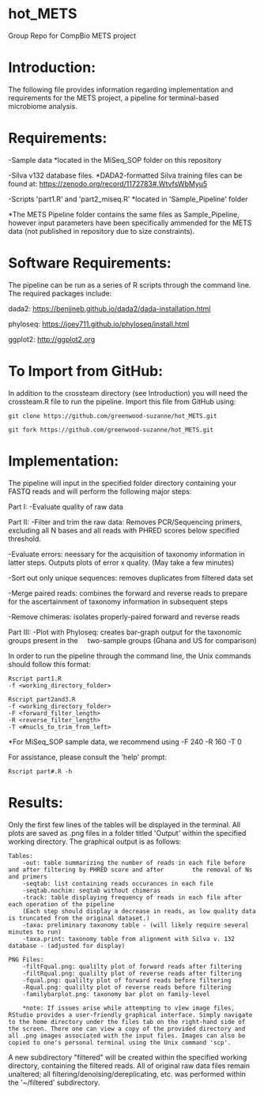 # hot_METS
Group Repo for CompBio METS project

# Introduction:
  The following file provides information regarding implementation and requirements for the METS project, a pipeline for terminal-based microbiome analysis. 
  
  
# Requirements:
 -Sample data 
 	*located in the MiSeq_SOP folder on this repository
	
 -Silva v132 database files. 
  	*DADA2-formatted Silva training files can be found at: https://zenodo.org/record/1172783#.WtvfsWbMyu5
	
 -Scripts 'part1.R' and 'part2_miseq.R'
  	*located in 'Sample_Pipeline' folder
	
 *The METS Pipeline folder contains the same files as Sample_Pipeline, however input parameters have been specifically ammended for the METS data (not published in repository due to size constraints).
  
          
# Software Requirements:
The pipeline can be run as a series of R scripts through the command line. The required packages include:

dada2: https://benjjneb.github.io/dada2/dada-installation.html
	
phyloseq: https://joey711.github.io/phyloseq/install.html 

ggplot2: http://ggplot2.org 
	

# To Import from GitHub:
In addition to the crossteam directory (see Introduction) you will need the crossteam.R file to run the pipeline. 
Import this file from GitHub using:

	git clone https://github.com/greenwood-suzanne/hot_METS.git

	git fork https://github.com/greenwood-suzanne/hot_METS.git

  
# Implementation:
   The pipeline will input in the specified folder directory containing your FASTQ reads and will perform the following major steps:
   
   Part I:
   -Evaluate quality of raw data
   
   Part II:
   -Filter and trim the raw data: Removes PCR/Sequencing primers, excluding all N bases and all reads with PHRED scores below specified threshold.
   
   -Evaluate errors: neessary for the acquisition of taxonomy information in latter steps. Outputs plots of error x quality. 
      (May take a few minutes) 
      
   -Sort out only unique sequences: removes duplicates from filtered data set
   
   -Merge paired reads: combines the forward and reverse reads to prepare for the ascertainment of taxonomy information 
      in subsequent steps
      
   -Remove chimeras: isolates properly-paired forward and reverse reads 
   
   Part III:
   -Plot with Phyloseq: creates bar-graph output for the taxonomic groups present in the
      two-sample groups (Ghana and US for comparison)

In order to run the pipeline through the command line, the Unix commands should follow this format:
 	
	Rscript part1.R 
	-f <working_directory_folder>

 	Rscript part2and3.R 
	-f <working_directory_folder> 
	-F <forward_filter_length> 
	-R <reverse_filter_length> 
	-T <#nucls_to_trim_from_left>
	
*For MiSeq_SOP sample data, we recommend using -F 240 -R 160 -T 0

For assistance, please consult the 'help' prompt:
	
	Rscript part#.R -h


# Results:																						
Only the first few lines of the tables will be displayed in the terminal. All plots are saved as .png files in a folder titled 'Output' within the specified working directory. The graphical output is as follows:

	Tables:
		-out: table summarizing the number of reads in each file before and after filtering by PHRED score and after 		the removal of Ns and primers
		-seqtab: list containing reads occurances in each file
		-seqtab.nochim: seqtab without chimeras 
		-track: table displaying frequency of reads in each file after each operation of the pipeline 
		(Each step should display a decrease in reads, as low quality data is truncated from the original dataset.)
		-taxa: preliminary taxonomy table - (will likely require several minutes to run)
		-taxa.print: taxonomy table from alignment with Silva v. 132 database - (adjusted for display)
					
	PNG Files:
		-filtFqual.png: qualilty plot of forward reads after filtering
		-filtRqual.png: qualilty plot of reverse reads after filtering
		-fqual.png: qualilty plot of forward reads before filtering
		-Rqual.png: qualilty plot of reverse reads before filtering
		-familybarplot.png: taxonomy bar plot on family-level
		
		*note: If issues arise while attempting to view image files, RStudio provides a user-friendly graphical interface. Simply navigate to the home directory under the files tab on the right-hand side of the screen. There one can view a copy of the provided directory and all .png images associated with the input files. Images can also be copied to one's personal terminal using the Unix command 'scp'.
			
A new subdirectory "filtered" will be created within the specified working directory, containing the filtered reads. 
All of original raw data files remain unaltered; all filtering/denoising/dereplicating, etc. was performed within the '~/filtered' subdirectory.
